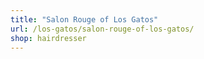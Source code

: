 ```yaml
---
title: "Salon Rouge of Los Gatos"
url: /los-gatos/salon-rouge-of-los-gatos/
shop: hairdresser
---
```

